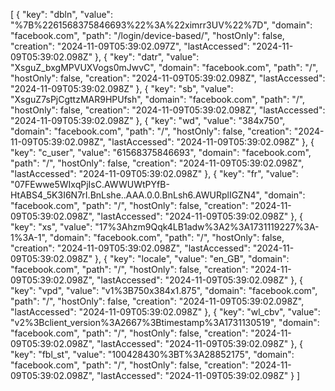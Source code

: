 [
    {
        "key": "dbln",
        "value": "%7B%2261568375846693%22%3A%22ximrr3UV%22%7D",
        "domain": "facebook.com",
        "path": "/login/device-based/",
        "hostOnly": false,
        "creation": "2024-11-09T05:39:02.097Z",
        "lastAccessed": "2024-11-09T05:39:02.098Z"
    },
    {
        "key": "datr",
        "value": "XsguZ_bxgMPVUXVogs0mJwvC",
        "domain": "facebook.com",
        "path": "/",
        "hostOnly": false,
        "creation": "2024-11-09T05:39:02.098Z",
        "lastAccessed": "2024-11-09T05:39:02.098Z"
    },
    {
        "key": "sb",
        "value": "XsguZ7sPjCgttzMAR9HPUfsh",
        "domain": "facebook.com",
        "path": "/",
        "hostOnly": false,
        "creation": "2024-11-09T05:39:02.098Z",
        "lastAccessed": "2024-11-09T05:39:02.098Z"
    },
    {
        "key": "wd",
        "value": "384x750",
        "domain": "facebook.com",
        "path": "/",
        "hostOnly": false,
        "creation": "2024-11-09T05:39:02.098Z",
        "lastAccessed": "2024-11-09T05:39:02.098Z"
    },
    {
        "key": "c_user",
        "value": "61568375846693",
        "domain": "facebook.com",
        "path": "/",
        "hostOnly": false,
        "creation": "2024-11-09T05:39:02.098Z",
        "lastAccessed": "2024-11-09T05:39:02.098Z"
    },
    {
        "key": "fr",
        "value": "07FEwwe5WIxqPjIsC.AWWUWtPYfB-HtABS4_5K3I6N7rI.BnLshe..AAA.0.0.BnLsh6.AWURplIGZN4",
        "domain": "facebook.com",
        "path": "/",
        "hostOnly": false,
        "creation": "2024-11-09T05:39:02.098Z",
        "lastAccessed": "2024-11-09T05:39:02.098Z"
    },
    {
        "key": "xs",
        "value": "17%3Ahzm9Qqk4LB1adw%3A2%3A1731119227%3A-1%3A-1",
        "domain": "facebook.com",
        "path": "/",
        "hostOnly": false,
        "creation": "2024-11-09T05:39:02.098Z",
        "lastAccessed": "2024-11-09T05:39:02.098Z"
    },
    {
        "key": "locale",
        "value": "en_GB",
        "domain": "facebook.com",
        "path": "/",
        "hostOnly": false,
        "creation": "2024-11-09T05:39:02.098Z",
        "lastAccessed": "2024-11-09T05:39:02.098Z"
    },
    {
        "key": "vpd",
        "value": "v1%3B750x384x1.875",
        "domain": "facebook.com",
        "path": "/",
        "hostOnly": false,
        "creation": "2024-11-09T05:39:02.098Z",
        "lastAccessed": "2024-11-09T05:39:02.098Z"
    },
    {
        "key": "wl_cbv",
        "value": "v2%3Bclient_version%3A2667%3Btimestamp%3A1731130519",
        "domain": "facebook.com",
        "path": "/",
        "hostOnly": false,
        "creation": "2024-11-09T05:39:02.098Z",
        "lastAccessed": "2024-11-09T05:39:02.098Z"
    },
    {
        "key": "fbl_st",
        "value": "100428430%3BT%3A28852175",
        "domain": "facebook.com",
        "path": "/",
        "hostOnly": false,
        "creation": "2024-11-09T05:39:02.098Z",
        "lastAccessed": "2024-11-09T05:39:02.098Z"
    }
]
